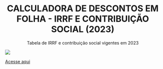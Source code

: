 <h1 text align="center">CALCULADORA DE DESCONTOS EM FOLHA - IRRF E CONTRIBUIÇÃO SOCIAL (2023)</h1>

<p text align="center">Tabela de IRRF e contribuição social vigentes em 2023</p>

<img src="https://github.com/RenataVerasVenturim/Calculadoradefolhapagamento/assets/129551549/f2a19bc7-46da-404e-8d65-c5050c458177"></img>

<a href="https://renataverasventurim.github.io/Calculadoradefolhapagamento/">Acesse aqui</a>


